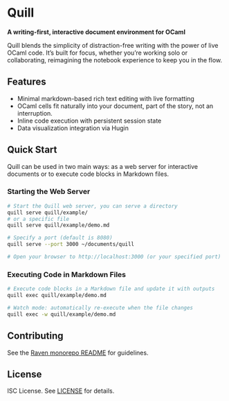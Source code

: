 # Quill

**A writing-first, interactive document environment for OCaml**

Quill blends the simplicity of distraction-free writing with the power of live OCaml code. It’s built for focus, whether you’re working solo or collaborating, reimagining the notebook experience to keep you in the flow.

## Features

- Minimal markdown-based rich text editing with live formatting
- OCaml cells fit naturally into your document, part of the story, not an interruption.
- Inline code execution with persistent session state
- Data visualization integration via Hugin
 
## Quick Start

Quill can be used in two main ways: as a web server for interactive documents or to execute code blocks in Markdown files.

### Starting the Web Server

```bash
# Start the Quill web server, you can serve a directory
quill serve quill/example/
# or a specific file
quill serve quill/example/demo.md

# Specify a port (default is 8080)
quill serve --port 3000 ~/documents/quill

# Open your browser to http://localhost:3000 (or your specified port)
```

### Executing Code in Markdown Files

```bash
# Execute code blocks in a Markdown file and update it with outputs
quill exec quill/example/demo.md

# Watch mode: automatically re-execute when the file changes
quill exec -w quill/example/demo.md
```
 
## Contributing
 
See the [Raven monorepo README](../README.md) for guidelines.
 
## License
 
ISC License. See [LICENSE](../LICENSE) for details.
